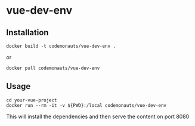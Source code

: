 # vue-dev-env

## Installation
```
docker build -t codemonauts/vue-dev-env .
```
or
```
docker pull codemonauts/vue-dev-env
```

## Usage
```
cd your-vue-project
docker run --rm -it -v ${PWD}:/local codemonauts/vue-dev-env
```

This will install the dependencies and then serve the content on port 8080

